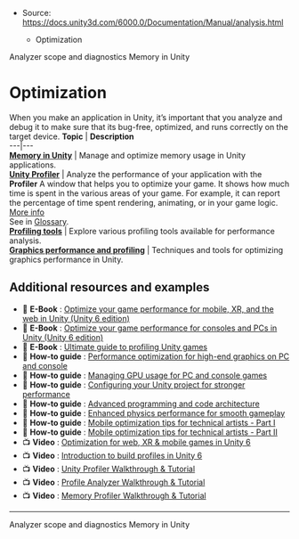 * Source: https://docs.unity3d.com/6000.0/Documentation/Manual/analysis.html

  * Optimization


[](https://docs.unity3d.com/6000.0/Documentation/Manual/analyzer-scope-and-diagnostics.html)
Analyzer scope and diagnostics
[](https://docs.unity3d.com/6000.0/Documentation/Manual/performance-memory.html)
Memory in Unity
# Optimization
When you make an application in Unity, it’s important that you analyze and debug it to make sure that its bug-free, optimized, and runs correctly on the target device.
**Topic** | **Description**  
---|---  
**[Memory in Unity](https://docs.unity3d.com/6000.0/Documentation/Manual/performance-memory.html)** | Manage and optimize memory usage in Unity applications.  
**[Unity Profiler](https://docs.unity3d.com/6000.0/Documentation/Manual/Profiler.html)** | Analyze the performance of your application with the **Profiler** A window that helps you to optimize your game. It shows how much time is spent in the various areas of your game. For example, it can report the percentage of time spent rendering, animating, or in your game logic. [More info](https://docs.unity3d.com/6000.0/Documentation/Manual/Profiler.html)  
See in [Glossary](https://docs.unity3d.com/6000.0/Documentation/Manual/Glossary.html#Profiler).  
**[Profiling tools](https://docs.unity3d.com/6000.0/Documentation/Manual/performance-profiling-tools.html)** | Explore various profiling tools available for performance analysis.  
**[Graphics performance and profiling](https://docs.unity3d.com/6000.0/Documentation/Manual/graphics-performance-profiling.html)** | Techniques and tools for optimizing graphics performance in Unity.  
## Additional resources and examples
  * 📖 **E-Book** : [Optimize your game performance for mobile, XR, and the web in Unity (Unity 6 edition)](https://unity.com/resources/mobile-xr-web-game-performance-optimization-unity-6?isGated=false)
  * 📖 **E-Book** : [Optimize your game performance for consoles and PCs in Unity (Unity 6 edition)](https://unity.com/resources/console-pc-game-performance-optimization-unity-6?isGated=false)
  * 📖 **E-Book** : [Ultimate guide to profiling Unity games](https://unity.com/resources/ultimate-guide-to-profiling-unity-games?isGated=false)
  * 📝 **How-to guide** : [Performance optimization for high-end graphics on PC and console](https://unity.com/how-to/performance-optimization-high-end-graphics)
  * 📝 **How-to guide** : [Managing GPU usage for PC and console games](https://unity.com/how-to/gpu-optimization)
  * 📝 **How-to guide** : [Configuring your Unity project for stronger performance](https://unity.com/how-to/project-configuration-and-assets)
  * 📝 **How-to guide** : [Advanced programming and code architecture](https://unity.com/how-to/advanced-programming-and-code-architecture)
  * 📝 **How-to guide** : [Enhanced physics performance for smooth gameplay](https://unity.com/how-to/enhanced-physics-performance-smooth-gameplay)
  * 📝 **How-to guide** : [Mobile optimization tips for technical artists - Part I](https://unity.com/how-to/mobile-game-optimization-tips-part-1)
  * 📝 **How-to guide** : [Mobile optimization tips for technical artists - Part II](https://unity.com/how-to/mobile-game-optimization-tips-part-2)
  * 📺 **Video** : [Optimization for web, XR & mobile games in Unity 6](https://youtu.be/2J0kDtUGlrY)
  * 📺 **Video** : [Introduction to build profiles in Unity 6](https://youtu.be/5HgVnu2LGfI)
  * 📺 **Video** : [Unity Profiler Walkthrough & Tutorial](https://youtu.be/xjsqv8nj0cw)
  * 📺 **Video** : [Profile Analyzer Walkthrough & Tutorial](https://youtu.be/Ypg84Fr20Sw)
  * 📺 **Video** : [Memory Profiler Walkthrough & Tutorial](https://youtu.be/Uuzd39AjFWQ)


* * *
[](https://docs.unity3d.com/6000.0/Documentation/Manual/analyzer-scope-and-diagnostics.html)
Analyzer scope and diagnostics
[](https://docs.unity3d.com/6000.0/Documentation/Manual/performance-memory.html)
Memory in Unity

